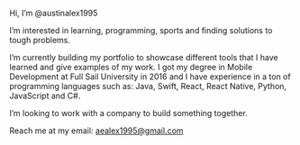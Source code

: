 Hi, I’m @austinalex1995

I’m interested in learning, programming, sports and finding solutions to tough problems.

I’m currently building my portfolio to showcase different tools that I have learned and give examples of my work.
I got my degree in Mobile Development at Full Sail University in 2016 and I have experience in a ton of programming
languages such as: Java, Swift, React, React Native, Python, JavaScript and C#.

I’m looking to work with a company to build something together. 

Reach me at my email: aealex1995@gmail.com
